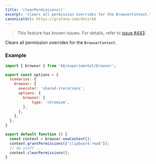 ```yaml
---
title: 'clearPermissions()'
excerpt: 'Clears all permission overrides for the BrowserContext.'
canonicalUrl: https://grafana.com/docs/k6
---
```


<Blockquote mod="attention">

This feature has known issues.
For details, refer to [issue #443](https://github.com/grafana/xk6-browser/issues/443).

</Blockquote>

Clears all permission overrides for the `BrowserContext`.


### Example

<CodeGroup labels={[]}>

```javascript
import { browser } from 'k6/experimental/browser';

export const options = {
  scenarios: {
    browser: {
      executor: 'shared-iterations',
      options: {
        browser: {
            type: 'chromium',
        },
      },
    },
  },
}

export default function () {
  const context = browser.newContext();
  context.grantPermissions(['clipboard-read']);
  // do stuff ...
  context.clearPermissions();
}
```

</CodeGroup>
